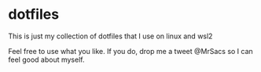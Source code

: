 # dotfiles
This is just my collection of dotfiles that I use on linux and wsl2

Feel free to use what you like.
If you do, drop me a tweet @MrSacs so I can feel good about myself.

